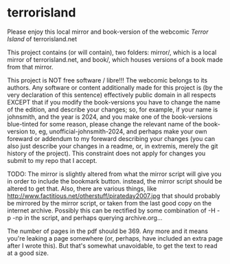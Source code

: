 # terrorisland
Please enjoy this local mirror and book-version of the webcomic _Terror Island_ of terrorisland.net

This project contains (or will contain), two folders: mirror/, which is a local mirror of terrorisland.net, and book/, which houses versions of a book made from that mirror.

This project is NOT free software / libre!!! The webcomic belongs to its authors. Any software or content additionally made for this project is (by the very declaration of this sentence) effectively public domain in all respects EXCEPT that if you modify the book-versions you have to change the name of the edition, and describe your changes; so, for example, if your name is johnsmith, and the year is 2024, and you make one of the book-versions blue-tinted for some reason, please change the relevant name of the book-version to, eg, unofficial-johnsmith-2024, and perhaps make your own foreward or addendum to my foreward describing your changes (you can also just describe your changes in a readme, or, in extremis, merely the git history of the project). This constraint does not apply for changes you submit to my repo that I accept.

TODO: The mirror is slightly altered from what the mirror script will give you in order to include the bookmark button. instead, the mirror script should be altered to get that. Also, there are various things, like http://www.factitious.net/otherstuff/pirateday2007.jpg that should probably be mirrored by the mirror script, or taken from the last good copy on the internet archive. Possibly this can be rectified by some combination of -H -p -np in the script, and perhaps querying archive.org...

The number of pages in the pdf should be 369. Any more and it means you're leaking a page somewhere (or, perhaps, have included an extra page after I wrote this). But that's somewhat unavoidable, to get the text to read at a good size.
